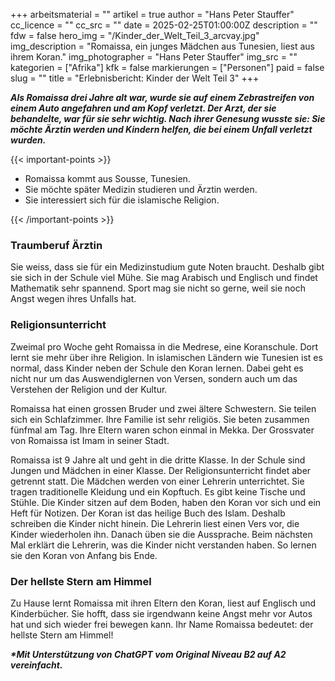 +++
arbeitsmaterial = ""
artikel = true
author = "Hans Peter Stauffer"
cc_licence = ""
cc_src = ""
date = 2025-02-25T01:00:00Z
description = ""
fdw = false
hero_img = "/Kinder_der_Welt_Teil_3_arcvay.jpg"
img_description = "Romaissa, ein junges Mädchen aus Tunesien, liest aus ihrem Koran."
img_photographer = "Hans Peter Stauffer"
img_src = ""
kategorien = ["Afrika"]
kfk = false
markierungen = ["Personen"]
paid = false
slug = ""
title = "Erlebnisbericht: Kinder der Welt Teil 3"
+++

**_Als Romaissa drei Jahre alt war, wurde sie auf einem Zebrastreifen von einem Auto angefahren und am Kopf verletzt. Der Arzt, der sie behandelte, war für sie sehr wichtig. Nach ihrer Genesung wusste sie: Sie möchte Ärztin werden und Kindern helfen, die bei einem Unfall verletzt wurden._**

{{< important-points >}}

<ul>

<li>Romaissa kommt aus Sousse, Tunesien.</li>

<li>Sie möchte später Medizin studieren und Ärztin werden.</li>

<li>Sie interessiert sich für die islamische Religion.</li>

</ul>

{{< /important-points >}}

### Traumberuf Ärztin

Sie weiss, dass sie für ein Medizinstudium gute Noten braucht. Deshalb gibt sie sich in der Schule viel Mühe. Sie mag Arabisch und Englisch und findet Mathematik sehr spannend. Sport mag sie nicht so gerne, weil sie noch Angst wegen ihres Unfalls hat.

### Religionsunterricht

Zweimal pro Woche geht Romaissa in die Medrese, eine Koranschule. Dort lernt sie mehr über ihre Religion. In islamischen Ländern wie Tunesien ist es normal, dass Kinder neben der Schule den Koran lernen. Dabei geht es nicht nur um das Auswendiglernen von Versen, sondern auch um das Verstehen der Religion und der Kultur.

Romaissa hat einen grossen Bruder und zwei ältere Schwestern. Sie teilen sich ein Schlafzimmer. Ihre Familie ist sehr religiös. Sie beten zusammen fünfmal am Tag. Ihre Eltern waren schon einmal in Mekka. Der Grossvater von Romaissa ist Imam in seiner Stadt.

Romaissa ist 9 Jahre alt und geht in die dritte Klasse. In der Schule sind Jungen und Mädchen in einer Klasse. Der Religionsunterricht findet aber getrennt statt. Die Mädchen werden von einer Lehrerin unterrichtet. Sie tragen traditionelle Kleidung und ein Kopftuch. Es gibt keine Tische und Stühle. Die Kinder sitzen auf dem Boden, haben den Koran vor sich und ein Heft für Notizen. Der Koran ist das heilige Buch des Islam. Deshalb schreiben die Kinder nicht hinein. Die Lehrerin liest einen Vers vor, die Kinder wiederholen ihn. Danach üben sie die Aussprache. Beim nächsten Mal erklärt die Lehrerin, was die Kinder nicht verstanden haben. So lernen sie den Koran von Anfang bis Ende.

### Der hellste Stern am Himmel

Zu Hause lernt Romaissa mit ihren Eltern den Koran, liest auf Englisch und Kinderbücher. Sie hofft, dass sie irgendwann keine Angst mehr vor Autos hat und sich wieder frei bewegen kann. Ihr Name Romaissa bedeutet: der hellste Stern am Himmel!

**_\*Mit Unterstützung von ChatGPT vom Original Niveau B2 auf A2 vereinfacht._**